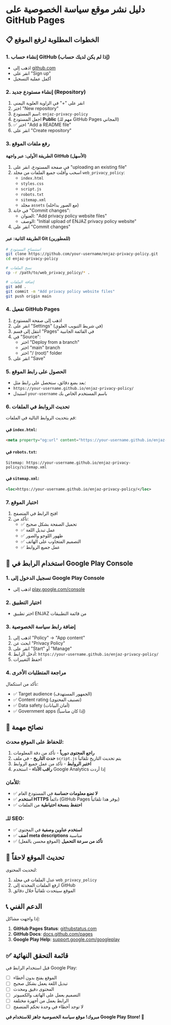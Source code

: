 # دليل نشر موقع سياسة الخصوصية على GitHub Pages

## 📋 الخطوات المطلوبة لرفع الموقع

### 1. إنشاء حساب GitHub (إذا لم يكن لديك حساب)
- اذهب إلى [github.com](https://github.com)
- انقر على "Sign up"
- أكمل عملية التسجيل

### 2. إنشاء مستودع جديد (Repository)
1. انقر على "+" في الزاوية العلوية اليمنى
2. اختر "New repository"
3. اسم المستودع: `enjaz-privacy-policy`
4. اجعل المستودع **Public** (مهم للـ GitHub Pages المجاني)
5. ✅ اختر "Add a README file"
6. انقر على "Create repository"

### 3. رفع ملفات الموقع

#### الطريقة الأولى: عبر واجهة GitHub (الأسهل)
1. في صفحة المستودع، انقر على "uploading an existing file"
2. اسحب وأفلت جميع الملفات من مجلد `web_privacy_policy`:
   - `index.html`
   - `styles.css`
   - `script.js`
   - `robots.txt`
   - `sitemap.xml`
   - مجلد `assets` (مع الصور بداخله)
3. في خانة "Commit changes":
   - العنوان: "Add privacy policy website files"
   - الوصف: "Initial upload of ENJAZ privacy policy website"
4. انقر على "Commit changes"

#### الطريقة الثانية: عبر Git (للمطورين)
```bash
# استنساخ المستودع
git clone https://github.com/your-username/enjaz-privacy-policy.git
cd enjaz-privacy-policy

# نسخ الملفات
cp -r /path/to/web_privacy_policy/* .

# إضافة الملفات
git add .
git commit -m "Add privacy policy website files"
git push origin main
```

### 4. تفعيل GitHub Pages
1. اذهب إلى صفحة المستودع
2. انقر على "Settings" (في شريط التبويب العلوي)
3. انتقل إلى قسم "Pages" في القائمة الجانبية
4. في "Source":
   - اختر "Deploy from a branch"
   - اختر "main" branch
   - اختر "/ (root)" folder
5. انقر على "Save"

### 5. الحصول على رابط الموقع
- بعد بضع دقائق، ستحصل على رابط مثل:
- `https://your-username.github.io/enjaz-privacy-policy/`
- استبدل `your-username` باسم المستخدم الخاص بك

### 6. تحديث الروابط في الملفات
قم بتحديث الروابط التالية في الملفات:

#### في `index.html`:
```html
<meta property="og:url" content="https://your-username.github.io/enjaz-privacy-policy/">
```

#### في `robots.txt`:
```
Sitemap: https://your-username.github.io/enjaz-privacy-policy/sitemap.xml
```

#### في `sitemap.xml`:
```xml
<loc>https://your-username.github.io/enjaz-privacy-policy/</loc>
```

### 7. اختبار الموقع
1. افتح الرابط في المتصفح
2. تأكد من:
   - ✅ تحميل الصفحة بشكل صحيح
   - ✅ عمل تبديل اللغة
   - ✅ ظهور اللوجو والصور
   - ✅ التصميم المتجاوب على الهاتف
   - ✅ عمل جميع الروابط

## 🔧 استخدام الرابط في Google Play Console

### 1. تسجيل الدخول إلى Google Play Console
- اذهب إلى [play.google.com/console](https://play.google.com/console)

### 2. اختيار التطبيق
- اختر تطبيق ENJAZ من قائمة التطبيقات

### 3. إضافة رابط سياسة الخصوصية
1. اذهب إلى "Policy" → "App content"
2. ابحث عن "Privacy Policy"
3. انقر على "Start" أو "Manage"
4. أدخل الرابط: `https://your-username.github.io/enjaz-privacy-policy/`
5. احفظ التغييرات

### 4. مراجعة المتطلبات الأخرى
تأكد من استكمال:
- ✅ Target audience (الجمهور المستهدف)
- ✅ Content rating (تصنيف المحتوى)
- ✅ Data safety (أمان البيانات)
- ✅ Government apps (إذا كان مناسباً)

## 🚀 نصائح مهمة

### للحفاظ على الموقع محدث:
1. **راجع المحتوى دورياً** - تأكد من دقة المعلومات
2. **حدث التاريخ** - في ملف `script.js` يتم تحديث التاريخ تلقائياً
3. **اختبر الروابط** - تأكد من عمل جميع الروابط
4. **راقب الأداء** - استخدم Google Analytics إذا أردت

### للأمان:
- ✅ **لا تضع معلومات حساسة** في المستودع العام
- ✅ **استخدم HTTPS** دائماً (GitHub Pages يوفر هذا تلقائياً)
- ✅ **احتفظ بنسخة احتياطية** من الملفات

### للـ SEO:
- ✅ **استخدم عناوين وصفية** في المحتوى
- ✅ **أضف meta descriptions** مناسبة
- ✅ **تأكد من سرعة التحميل** (الموقع محسن بالفعل)

## 🔄 تحديث الموقع لاحقاً

لتحديث المحتوى:
1. عدل الملفات في مجلد `web_privacy_policy`
2. ارفع الملفات المحدثة إلى GitHub
3. الموقع سيتحدث تلقائياً خلال دقائق

## 📞 الدعم الفني

إذا واجهت مشاكل:
1. **GitHub Pages Status**: [githubstatus.com](https://githubstatus.com)
2. **GitHub Docs**: [docs.github.com/pages](https://docs.github.com/pages)
3. **Google Play Help**: [support.google.com/googleplay](https://support.google.com/googleplay)

## ✅ قائمة التحقق النهائية

قبل استخدام الرابط في Google Play:
- [ ] الموقع يفتح بدون أخطاء
- [ ] تبديل اللغة يعمل بشكل صحيح
- [ ] المحتوى دقيق ومحدث
- [ ] التصميم يعمل على الهاتف والكمبيوتر
- [ ] الرابط يعمل من أجهزة مختلفة
- [ ] لا توجد أخطاء في وحدة تحكم المتصفح

**مبروك! موقع سياسة الخصوصية جاهز للاستخدام في Google Play Store! 🎉**
